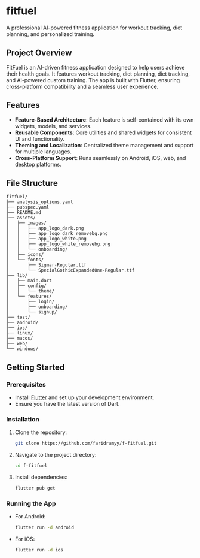 # fitfuel

A professional AI-powered fitness application for workout tracking, diet planning, and personalized training.

## Project Overview

FitFuel is an AI-driven fitness application designed to help users achieve their health goals. It features workout tracking, diet planning, diet tracking, and AI-powered custom training. The app is built with Flutter, ensuring cross-platform compatibility and a seamless user experience.

## Features

- **Feature-Based Architecture**: Each feature is self-contained with its own widgets, models, and services.
- **Reusable Components**: Core utilities and shared widgets for consistent UI and functionality.
- **Theming and Localization**: Centralized theme management and support for multiple languages.
- **Cross-Platform Support**: Runs seamlessly on Android, iOS, web, and desktop platforms.

## File Structure

```
fitfuel/
├── analysis_options.yaml
├── pubspec.yaml
├── README.md
├── assets/
│   ├── images/
│   │   ├── app_logo_dark.png
│   │   ├── app_logo_dark_removebg.png
│   │   ├── app_logo_white.png
│   │   ├── app_logo_white_removebg.png
│   │   └── onboarding/
│   ├── icons/
│   └── fonts/
│       ├── Sigmar-Regular.ttf
│       └── SpecialGothicExpandedOne-Regular.ttf
├── lib/
│   ├── main.dart
│   ├── config/
│   │   └── theme/
│   └── features/
│       ├── login/
│       ├── onboarding/
│       └── signup/
├── test/
├── android/
├── ios/
├── linux/
├── macos/
├── web/
└── windows/
```

## Getting Started

### Prerequisites

- Install [Flutter](https://flutter.dev/docs/get-started/install) and set up your development environment.
- Ensure you have the latest version of Dart.

### Installation

1. Clone the repository:
   ```bash
   git clone https://github.com/faridramyy/f-fitfuel.git
   ```
2. Navigate to the project directory:
   ```bash
   cd f-fitfuel
   ```
3. Install dependencies:
   ```bash
   flutter pub get
   ```

### Running the App

- For Android:
  ```bash
  flutter run -d android
  ```
- For iOS:
  ```bash
  flutter run -d ios
  ```

